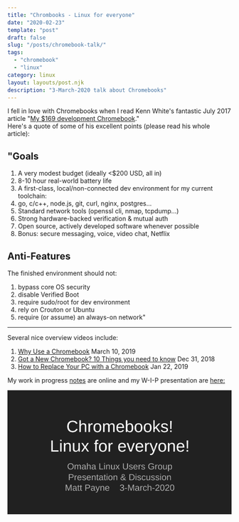 ```yaml
---
title: "Chrombooks - Linux for everyone"
date: "2020-02-23"
template: "post"
draft: false
slug: "/posts/chromebook-talk/"
tags:
  - "chromebook"
  - "linux"
category: linux
layout: layouts/post.njk
description: "3-March-2020 talk about Chromebooks"
---
```


I fell in love with Chromebooks when I read Kenn White's fantastic July 2017 
article "[My $169 development Chromebook](https://blog.lessonslearned.org/building-a-more-secure-development-chromebook/)."  
Here's a quote of some of his excellent points (please read his whole article):

## "Goals
1. A very modest budget (ideally <$200 USD, all in)
1. 8-10 hour real-world battery life
1. A first-class, local/non-connected dev environment for my current toolchain:
1. go, c/c++, node.js, git, curl, nginx, postgres...
1. Standard network tools (openssl cli, nmap, tcpdump...)
1. Strong hardware-backed verification & mutual auth
1. Open source, actively developed software whenever possible
1. Bonus: secure messaging, voice, video chat, Netflix

## Anti-Features
The finished environment should not:

1. bypass core OS security
1. disable Verified Boot
1. require sudo/root for dev environment
1. rely on Crouton or Ubuntu
1. require (or assume) an always-on network"

-------------------------

Several nice overview videos include:

1. [Why Use a Chromebook](https://www.youtube.com/watch?v=7zqNbcQ8JHQ) March 10, 2019
1. [Got a New Chromebook?  10 Things you need to know](https://www.youtube.com/watch?v=yTGs-CekbhY) Dec 31, 2018
1. [How to Replace Your PC with a Chromebook](https://www.youtube.com/watch?v=7Ha3ZpvLTdA) Jan 22, 2019

My work in progress [notes](https://docs.google.com/document/d/1Np-e_TzJt8q4STBFfNAHnYkfEKmc06OMqBJwa0gVV3k/edit?usp=sharing) 
are online and my W-I-P presentation are [here:](https://docs.google.com/presentation/d/1fXO12av5Qy0UVXM_kmto-IyBsQcuVT9XqQ3O0SmTaI4/edit?usp=sharing)

[![presentation link](/img/chromebook-talk.png)](https://docs.google.com/presentation/d/1fXO12av5Qy0UVXM_kmto-IyBsQcuVT9XqQ3O0SmTaI4/edit?usp=sharing)




